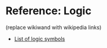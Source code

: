 # Reference: Logic

(replace wikiwand with wikipedia links)

- [List of logic symbols](https://www.wikiwand.com/en/List_of_logic_symbols)



